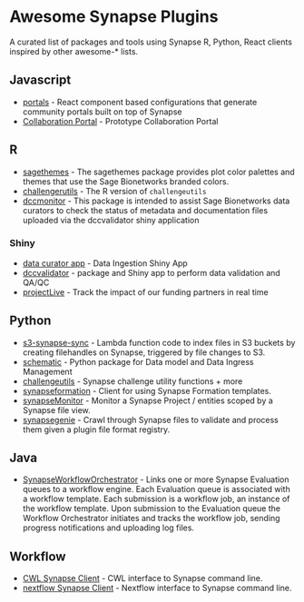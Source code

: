# Awesome Synapse Plugins
A curated list of packages and tools using Synapse R, Python, React clients inspired by other awesome-* lists.


## Javascript
* [portals](https://github.com/Sage-Bionetworks/portals) - React component based configurations that generate community portals built on top of Synapse
* [Collaboration Portal](https://github.com/Sage-Bionetworks/sagebio-collaboration-portal) - Prototype Collaboration Portal

## R
* [sagethemes](https://github.com/Sage-Bionetworks/sagethemes) - The sagethemes package provides plot color palettes and themes that use the Sage Bionetworks branded colors.
* [challengerutils](https://github.com/Sage-Bionetworks/challengerutils) - The R version of `challengeutils`
* [dccmonitor](https://github.com/Sage-Bionetworks/dccmonitor) - This package is intended to assist Sage Bionetworks data curators to check the status of metadata and documentation files uploaded via the dccvalidator shiny application

### Shiny
* [data curator app](https://github.com/Sage-Bionetworks/data_curator) - Data Ingestion Shiny App
* [dccvalidator](https://sage-bionetworks.github.io/dccvalidator/index.html) - package and Shiny app to perform data validation and QA/QC
* [projectLive](https://github.com/Sage-Bionetworks/projectLive) - Track the impact of our funding partners in real time

## Python
* [s3-synapse-sync](https://github.com/Sage-Bionetworks/s3-synapse-sync) - Lambda function code to index files in S3 buckets by creating filehandles on Synapse, triggered by file changes to S3.
* [schematic](https://github.com/Sage-Bionetworks/schematic) - Python package for Data model and Data Ingress Management
* [challengeutils](https://github.com/Sage-Bionetworks/challengeutils/pull/204/files) - Synapse challenge utility functions + more
* [synapseformation](https://github.com/Sage-Bionetworks/synapseformation) - Client for using Synapse Formation templates.
* [synapseMonitor](https://github.com/Sage-Bionetworks/synapseMonitor) - Monitor a Synapse Project / entities scoped by a Synapse file view.
* [synapsegenie](https://github.com/Sage-Bionetworks/synapsegenie) - Crawl through Synapse files to validate and process them given a plugin file format registry.


## Java
* [SynapseWorkflowOrchestrator](https://github.com/Sage-Bionetworks/SynapseWorkflowOrchestrator) - Links one or more Synapse Evaluation queues to a workflow engine. Each Evaluation queue is associated with a workflow template. Each submission is a workflow job, an instance of the workflow template. Upon submission to the Evaluation queue the Workflow Orchestrator initiates and tracks the workflow job, sending progress notifications and uploading log files.


## Workflow

* [CWL Synapse Client](https://github.com/Sage-Bionetworks-Workflows/dockstore-tool-synapseclient) - CWL interface to Synapse command line.
* [nextflow Synapse Client](https://github.com/Sage-Bionetworks/synapse-nextflow) - Nextflow interface to Synapse command line.